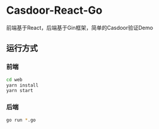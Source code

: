# Casdoor-React-Go

前端基于React，后端基于Gin框架，简单的Casdoor验证Demo

## 运行方式

### 前端

```bash
cd web
yarn install
yarn start
```


### 后端

```bash
go run *.go
```